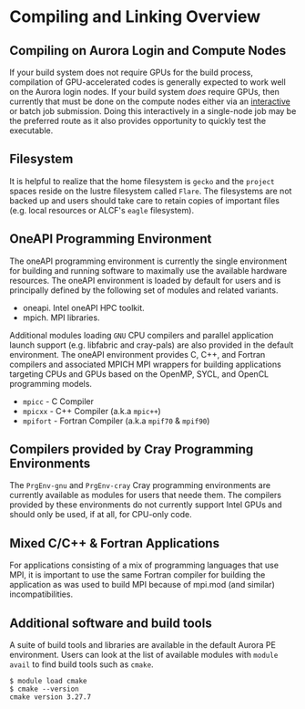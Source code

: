 # Compiling and Linking Overview

## Compiling on Aurora Login and Compute Nodes

If your build system does not require GPUs for the build process, compilation of GPU-accelerated codes is generally expected to work well on the Aurora login nodes. If your build system _does_ require GPUs, then currently that must be done on the compute nodes either via an [interactive](../running-jobs-aurora.md#Interactive-Jobs-on-Compute-Nodes) or batch job submission. Doing this interactively in a single-node job may be the preferred route as it also provides opportunity to quickly test the executable.

## Filesystem

It is helpful to realize that the home filesystem is `gecko` and the `project` spaces reside on the lustre filesystem called `Flare`. The filesystems are not backed up and users should take care to retain copies of important files (e.g. local resources or ALCF's `eagle` filesystem).

## OneAPI Programming Environment

The oneAPI programming environment is currently the single environment for building and running software to maximally use the available hardware resources. The oneAPI environment is loaded by default for users and is principally defined by the following set of modules and related variants.

- oneapi. Intel oneAPI HPC toolkit.
- mpich. MPI libraries.

Additional modules loading `GNU` CPU compilers and parallel application launch support (e.g. libfabric and cray-pals) are also provided in the default environment. The oneAPI environment provides C, C++, and Fortran compilers and associated MPICH MPI wrappers for building applications targeting CPUs and GPUs based on the OpenMP, SYCL, and OpenCL programming models. 

- `mpicc` - C Compiler
- `mpicxx` - C++ Compiler (a.k.a `mpic++`)
- `mpifort` - Fortran Compiler (a.k.a `mpif70` & `mpif90`)

## Compilers provided by Cray Programming Environments

The `PrgEnv-gnu` and `PrgEnv-cray` Cray programming environments are currently available as modules for users that neede them. The compilers provided by these environments do not currently support Intel GPUs and should only be used, if at all, for CPU-only code.

## Mixed C/C++ & Fortran Applications

For applications consisting of a mix of programming languages that use MPI, it is important to use the same Fortran compiler for building the application as was used to build MPI because of mpi.mod (and similar) incompatibilities. 

## Additional software and build tools

A suite of build tools and libraries are available in the default Aurora PE environment. Users can look at the list of available modules with `module avail` to find build tools such as `cmake`.

```
$ module load cmake
$ cmake --version
cmake version 3.27.7
```
